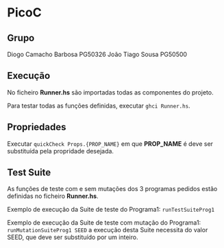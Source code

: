 # PicoC
## Grupo
Diogo Camacho Barbosa PG50326
João Tiago Sousa PG50500

## Execução
No ficheiro **Runner.hs** são importadas todas as componentes do projeto.

Para testar todas as funções definidas, executar `ghci Runner.hs`.

## Propriedades
Executar `quickCheck Props.{PROP_NAME}` em que **PROP_NAME** é deve ser substituída
pela propridade desejada.

## Test Suite
As funções de teste com e sem mutações dos 3 programas pedidos estão definidas
no ficheiro **Runner.hs**.

Exemplo de execução da Suite de teste do Programa1:
`runTestSuiteProg1`

Exemplo de execução da Suite de teste com mutação do Programa1:
`runMutationSuiteProg1 SEED`
a execução desta Suite necessita do valor SEED, que deve ser substituído por um
inteiro.
